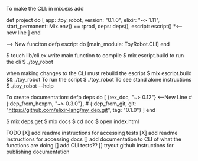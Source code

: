 To make the CLI:
in mix.exs add

  def project do
    [
      app: :toy_robot,
      version: "0.1.0",
      elixir: "~> 1.11",
      start_permanent: Mix.env() == :prod,
      deps: deps(),
      escript: escript() *<-- new line
    ]
  end

  --> New funciton
  defp escript do 
    [main_module: ToyRobot.CLI]
  end

  $ touch lib/cli.ex
  write main function
  to compile
  $ mix escript.build
  to run the cli
  $ ./toy_robot

  when making changes to the CLI must rebuild the escript
  $ mix escript.build && ./toy_robot
  To run the script 
  $ ./toy_robot
  To see stand alone instructions
  $ ./toy_robot --help

  To create documentation:
  defp deps do
    [
      {:ex_doc, "~> 0.12"} <--New Line
      # {:dep_from_hexpm, "~> 0.3.0"},
      # {:dep_from_git, git: "https://github.com/elixir-lang/my_dep.git", tag: "0.1.0"}
    ]
  end 

  $ mix deps.get
  $ mix docs
  $ cd doc
  $ open index.html

  TODO
  [X] add readme instructions for accessing tests
  [X] add readme instructions for accessing docs
  [] add documentation to CLI of what the functions are doing
  [] add CLI tests??
  [] tryout github instructions for publishing documentation
